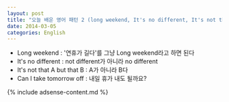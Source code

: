 ```yaml
---
layout: post
title: "오늘 배운 영어 패턴 2 (long weekend, It's no different, It's not that A but that B, Can I take tomorrow off?)"
date: 2014-03-05
categories: English
---
```


- Long weekend : '연휴가 길다'를 그냥 Long weekend라고 하면 된다
- It's no different : not different가 아니라 no different
- It's not that A but that B : A가 아니라 B다
- Can I take tomorrow off : 내일 휴가 내도 될까요?

{% include adsense-content.md %}
